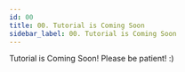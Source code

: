 ```yaml
---
id: 00
title: 00. Tutorial is Coming Soon
sidebar_label: 00. Tutorial is Coming Soon
---
```


Tutorial is Coming Soon! Please be patient! :)

